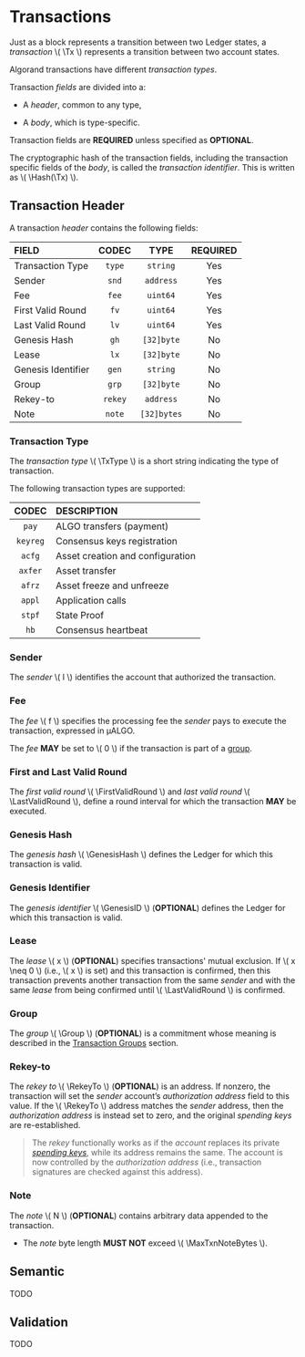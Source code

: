 $$
\newcommand \Tx {\mathrm{Tx}}
\newcommand \TxSeq {\mathrm{TxSeq}}
\newcommand \TxTail {\mathrm{TxTail}}
\newcommand \TxType {\mathrm{TxType}}
\newcommand \TxCommit {\mathrm{TxCommit}}
\newcommand \vpk {\mathrm{vpk}}
\newcommand \spk {\mathrm{spk}}
\newcommand \sppk {\mathrm{sppk}}
\newcommand \vf {\mathrm{vf}}
\newcommand \vl {\mathrm{vl}}
\newcommand \vkd {\mathrm{vkd}}
\newcommand \Hash {\mathrm{Hash}}
\newcommand \nonpart {\mathrm{nonpart}}
\newcommand \RekeyTo {\mathrm{RekeyTo}}
\newcommand \FirstValidRound {r_\mathrm{fv}}
\newcommand \LastValidRound {r_\mathrm{lv}}
\newcommand \Genesis {\mathrm{Genesis}}
\newcommand \GenesisID {\Genesis\mathrm{ID}}
\newcommand \GenesisHash {\Genesis\Hash}
\newcommand \Group {\Tx\mathrm{G}}
\newcommand \RekeyTo {\mathrm{RekeyTo}}
\newcommand \MaxTxnNoteBytes {T_{m,\max}}
$$

# Transactions

Just as a block represents a transition between two Ledger states, a _transaction_
\\( \Tx \\) represents a transition between two account states.

Algorand transactions have different _transaction types_.

Transaction _fields_ are divided into a:

- A _header_, common to any type,

- A _body_, which is type-specific.

Transaction fields are **REQUIRED** unless specified as **OPTIONAL**.

The cryptographic hash of the transaction fields, including the transaction specific
fields of the _body_, is called the _transaction identifier_. This is written as
\\( \Hash(\Tx) \\).

## Transaction Header

A transaction _header_ contains the following fields:

| FIELD              |  CODEC  |    TYPE     | REQUIRED |
|:-------------------|:-------:|:-----------:|:--------:|
| Transaction Type   | `type`  |  `string`   |   Yes    |
| Sender             |  `snd`  |  `address`  |   Yes    |
| Fee                |  `fee`  |  `uint64`   |   Yes    |
| First Valid Round  |  `fv`   |  `uint64`   |   Yes    |
| Last Valid Round   |  `lv`   |  `uint64`   |   Yes    |
| Genesis Hash       |  `gh`   | `[32]byte`  |    No    |
| Lease              |  `lx`   | `[32]byte`  |    No    |
| Genesis Identifier |  `gen`  |  `string`   |    No    |
| Group              |  `grp`  | `[32]byte`  |    No    |
| Rekey-to           | `rekey` |  `address`  |    No    |
| Note               | `note`  | `[32]bytes` |    No    |

### Transaction Type

The _transaction type_ \\( \TxType \\) is a short string indicating the type of
transaction.

The following transaction types are supported:

|  CODEC   | DESCRIPTION                      |
|:--------:|:---------------------------------|
|  `pay`   | ALGO transfers (payment)         |
| `keyreg` | Consensus keys registration      |
|  `acfg`  | Asset creation and configuration |
| `axfer`  | Asset transfer                   |
|  `afrz`  | Asset freeze and unfreeze        |
|  `appl`  | Application calls                |
|  `stpf`  | State Proof                      |
|   `hb`   | Consensus heartbeat              |

### Sender

The _sender_ \\( I \\) identifies the account that authorized the transaction.

### Fee

The _fee_ \\( f \\) specifies the processing fee the _sender_ pays to execute the
transaction, expressed in μALGO.

The _fee_ **MAY** be set to \\( 0 \\) if the transaction is part of a [group](./ledger-txn-group.md).

### First and Last Valid Round

The _first valid round_ \\( \FirstValidRound \\) and _last valid round_ \\( \LastValidRound \\),
define a round interval for which the transaction **MAY** be executed.

<!-- TODO: Specify the ordering between \FirstValidRound and \LastValidRound -->

### Genesis Hash

The _genesis hash_ \\( \GenesisHash \\) defines the Ledger for which this transaction
is valid.

### Genesis Identifier

The _genesis identifier_ \\( \GenesisID \\) (**OPTIONAL**) defines the Ledger for which this transaction is valid.

### Lease

The _lease_ \\( x \\) (**OPTIONAL**) specifies transactions' mutual exclusion. If
\\( x \neq 0 \\) (i.e., \\( x \\) is set) and this transaction is confirmed, then
this transaction prevents another transaction from the same _sender_ and with the
same _lease_ from being confirmed until \\( \LastValidRound \\) is confirmed.

### Group

The _group_ \\( \Group \\) (**OPTIONAL**) is a commitment whose meaning is described
in the [Transaction Groups]() section.

### Rekey-to

The _rekey to_ \\( \RekeyTo \\) (**OPTIONAL**) is an address. If nonzero, the transaction
will set the _sender_ account’s _authorization address_ field to this value. If the
\\( \RekeyTo \\) address matches the _sender_ address, then the _authorization address_
is instead set to zero, and the original _spending keys_ are re-established.
 
> The _rekey_ functionally works as if the _account_ replaces its private [_spending
> keys_](partkey.md#root-keys), while its address remains the same. The account is
> now controlled by the _authorization address_ (i.e., transaction signatures are
> checked against this address).

### Note

The _note_ \\( N \\) (**OPTIONAL**) contains arbitrary data appended to the transaction.

- The _note_ byte length **MUST NOT** exceed \\( \MaxTxnNoteBytes \\).

## Semantic

TODO

## Validation

TODO
